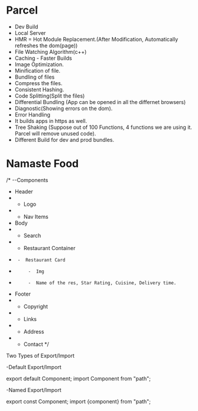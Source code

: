 # Parcel
 - Dev Build
 - Local Server
 - HMR = Hot Module Replacement.(After Modification, Automatically refreshes the dom(page))
 - File Watching Algorithm(c++)
 - Caching - Faster Builds
 - Image Optimization.
 - Minification of file.
 - Bundling of files
 - Compress the files.
 - Consistent Hashing.
 - Code Splitting(Split the files)
 - Differential Bundling (App can be opened in all the differnet browsers)
 - Diagnostic(Showing errors on the dom).
 - Error Handling
 - It builds apps in https as well.
 - Tree Shaking (Suppose out of 100 Functions, 4 functions we are using it. Parcel will remove unused code).
 - Different Build for dev and prod bundles.

 # Namaste Food

 /* 
--Components
* Header
*   - Logo
*   - Nav Items
* Body
*   - Search
*   - Restaurant Container
*      -  Restaurant Card
*          -  Img
*          -  Name of the res, Star Rating, Cuisine, Delivery time.
* Footer
*   -  Copyright
*   -  Links
*   -  Address
*   -  Contact
*/



Two Types of Export/Import

-Default Export/Import

export default Component;
import Component from "path";


-Named Export/Import

export const Component;
import {component} from "path";


